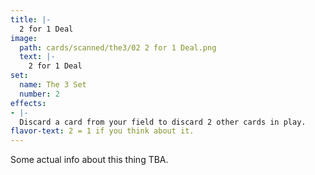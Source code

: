 ```yaml
---
title: |-
  2 for 1 Deal
image: 
  path: cards/scanned/the3/02 2 for 1 Deal.png
  text: |-
    2 for 1 Deal
set:
  name: The 3 Set
  number: 2
effects: 
- |-
  Discard a card from your field to discard 2 other cards in play.
flavor-text: 2 = 1 if you think about it.
---
```

Some actual info about this thing TBA.
